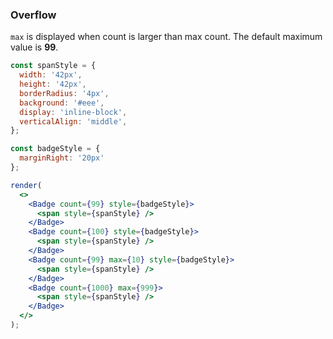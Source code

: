 ### Overflow

`max` is displayed when count is larger than max count. The default maximum value is **99**.

<!--start-code-->

```jsx
const spanStyle = {
  width: '42px',
  height: '42px',
  borderRadius: '4px',
  background: '#eee',
  display: 'inline-block',
  verticalAlign: 'middle',
};

const badgeStyle = {
  marginRight: '20px'
};

render(
  <>
    <Badge count={99} style={badgeStyle}>
      <span style={spanStyle} />
    </Badge>
    <Badge count={100} style={badgeStyle}>
      <span style={spanStyle} />
    </Badge>
    <Badge count={99} max={10} style={badgeStyle}>
      <span style={spanStyle} />
    </Badge>
    <Badge count={1000} max={999}>
      <span style={spanStyle} />
    </Badge>
  </>
);
```

<!--end-code-->
